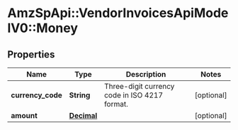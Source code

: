 # AmzSpApi::VendorInvoicesApiModelV0::Money

## Properties
Name | Type | Description | Notes
------------ | ------------- | ------------- | -------------
**currency_code** | **String** | Three-digit currency code in ISO 4217 format. | [optional] 
**amount** | [**Decimal**](Decimal.md) |  | [optional] 

